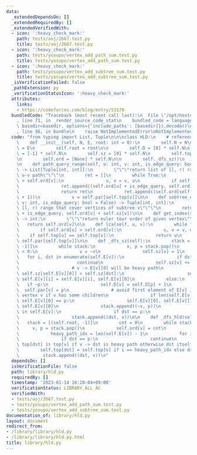 ```yaml
---
data:
  _extendedDependsOn: []
  _extendedRequiredBy: []
  _extendedVerifiedWith:
  - icon: ':heavy_check_mark:'
    path: tests/aoj/2667.test.py
    title: tests/aoj/2667.test.py
  - icon: ':heavy_check_mark:'
    path: tests/yosupo/vertex_add_path_sum.test.py
    title: tests/yosupo/vertex_add_path_sum.test.py
  - icon: ':heavy_check_mark:'
    path: tests/yosupo/vertex_add_subtree_sum.test.py
    title: tests/yosupo/vertex_add_subtree_sum.test.py
  _isVerificationFailed: false
  _pathExtension: py
  _verificationStatusIcon: ':heavy_check_mark:'
  attributes:
    links:
    - https://codeforces.com/blog/entry/53170
  bundledCode: "Traceback (most recent call last):\n  File \"/opt/hostedtoolcache/PyPy/3.7.13/x64/site-packages/onlinejudge_verify/documentation/build.py\"\
    , line 71, in _render_source_code_stat\n    bundled_code = language.bundle(stat.path,\
    \ basedir=basedir, options={'include_paths': [basedir]}).decode()\n  File \"/opt/hostedtoolcache/PyPy/3.7.13/x64/site-packages/onlinejudge_verify/languages/python.py\"\
    , line 96, in bundle\n    raise NotImplementedError\nNotImplementedError\n"
  code: "from typing import List, Tuple\n\n\nclass HLD:\n    # reference: https://codeforces.com/blog/entry/53170\n\
    \    def __init__(self, N, E, root: int = 0):\n        self.N = N\n        self.E\
    \ = E\n        self.root = root\n\n        self.D = [0] * self.N\n        self.par\
    \ = [-1] * self.N\n        self.sz = [0] * self.N\n        self.top = [0] * self.N\n\
    \n        self.ord = [None] * self.N\n\n        self._dfs_sz()\n        self._dfs_hld()\n\
    \n    def path_query_range(self, u: int, v: int, is_edge_query: bool = False)\
    \ -> List[Tuple[int, int]]:\n        \"\"\"return list of [l, r) ranges that cover\
    \ u-v path\"\"\"\n        ret = []\n        while True:\n            if self.ord[u]\
    \ > self.ord[v]:\n                u, v = v, u\n            if self.top[u] == self.top[v]:\n\
    \                ret.append((self.ord[u] + is_edge_query, self.ord[v] + 1))\n\
    \                return ret\n            ret.append((self.ord[self.top[v]], self.ord[v]\
    \ + 1))\n            v = self.par[self.top[v]]\n\n    def subtree_query_range(self,\
    \ v: int, is_edge_query: bool = False) -> Tuple[int, int]:\n        \"\"\"return\
    \ [l, r) range that cover vertices of subtree v\"\"\"\n        return (self.ord[v]\
    \ + is_edge_query, self.ord[v] + self.sz[v])\n\n    def get_index(self, v: int)\
    \ -> int:\n        \"\"\"return euler tour order of given vertex\"\"\"\n     \
    \   return self.ord[v]\n\n    def lca(self, u, v):\n        while True:\n    \
    \        if self.ord[u] > self.ord[v]:\n                u, v = v, u\n        \
    \    if self.top[u] == self.top[v]:\n                return u\n            v =\
    \ self.par[self.top[v]]\n\n    def _dfs_sz(self):\n        stack = [(self.root,\
    \ -1)]\n        while stack:\n            v, p = stack.pop()\n            if v\
    \ < 0:\n                v = ~v\n                self.sz[v] = 1\n             \
    \   for i, dst in enumerate(self.E[v]):\n                    if dst == p:\n  \
    \                      continue\n                    self.sz[v] += self.sz[dst]\n\
    \                    # v -> E[v][0] will be heavy path\n                    if\
    \ self.sz[self.E[v][0]] < self.sz[dst]:\n                        self.E[v][0],\
    \ self.E[v][i] = self.E[v][i], self.E[v][0]\n            else:\n             \
    \   if ~p:\n                    self.D[v] = self.D[p] + 1\n                  \
    \  self.par[v] = p\n                # avoid first element of E[v] is parent of\
    \ vertex v if v has some children\n                if len(self.E[v]) >= 2 and\
    \ self.E[v][0] == p:\n                    self.E[v][0], self.E[v][1] = self.E[v][1],\
    \ self.E[v][0]\n                stack.append((~v, p))\n                for dst\
    \ in self.E[v]:\n                    if dst == p:\n                        continue\n\
    \                    stack.append((dst, v))\n\n    def _dfs_hld(self):\n     \
    \   stack = [(self.root, -1)]\n        cnt = 0\n        while stack:\n       \
    \     v, p = stack.pop()\n            self.ord[v] = cnt\n            cnt += 1\n\
    \            heavy_path_idx = len(self.E[v]) - 1\n            for i, dst in enumerate(self.E[v][::-1]):\n\
    \                if dst == p:\n                    continue\n                #\
    \ top[dst] is top[v] if v -> dst is heavy path otherwise dst itself\n        \
    \        self.top[dst] = self.top[v] if i == heavy_path_idx else dst\n       \
    \         stack.append((dst, v))\n"
  dependsOn: []
  isVerificationFile: false
  path: library/hld.py
  requiredBy: []
  timestamp: '2023-01-14 16:20:04+09:00'
  verificationStatus: LIBRARY_ALL_AC
  verifiedWith:
  - tests/aoj/2667.test.py
  - tests/yosupo/vertex_add_path_sum.test.py
  - tests/yosupo/vertex_add_subtree_sum.test.py
documentation_of: library/hld.py
layout: document
redirect_from:
- /library/library/hld.py
- /library/library/hld.py.html
title: library/hld.py
---
```

